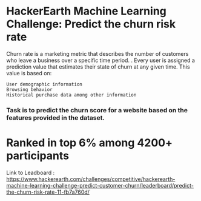 # HackerEarth Machine Learning Challenge: Predict the churn risk rate

Churn rate is a marketing metric that describes the number of customers who leave a business over a specific time period. . Every user is assigned a prediction value that estimates their state of churn at any given time. This value is based on:

    User demographic information
    Browsing behavior
    Historical purchase data among other information


### Task is to predict the churn score for a website based on the features provided in the dataset.


# Ranked in top 6% among 4200+ participants

Link to Leadboard : https://www.hackerearth.com/challenges/competitive/hackerearth-machine-learning-challenge-predict-customer-churn/leaderboard/predict-the-churn-risk-rate-11-fb7a760d/
